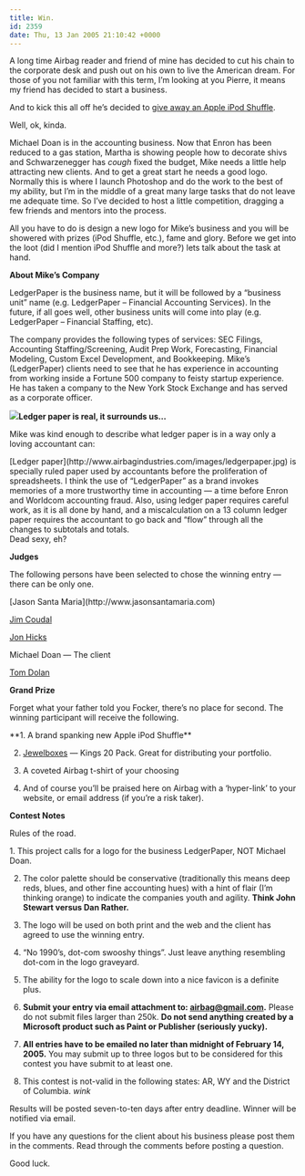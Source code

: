 ```yaml
---
title: Win.
id: 2359
date: Thu, 13 Jan 2005 21:10:42 +0000
---
```


A long time Airbag reader and friend of mine has decided to cut his chain to the corporate desk and push out on his own to live the American dream. For those of you not familiar with this term, I’m looking at you Pierre, it means my friend has decided to start a business.  

And to kick this all off he’s decided to [give away an Apple iPod Shuffle](http://www.amazon.com/exec/obidos/ASIN/B0002ZAILY/airbag-20).  

Well, ok, kinda.  

Michael Doan is in the accounting business. Now that Enron has been reduced to a gas station, Martha is showing people how to decorate shivs and Schwarzenegger has *cough* fixed the budget, Mike needs a little help attracting new clients. And to get a great start he needs a good logo. Normally this is where I launch Photoshop and do the work to the best of my ability, but I’m in the middle of a great many large tasks that do not leave me adequate time. So I’ve decided to host a little competition, dragging a few friends and mentors into the process.  

All you have to do is design a new logo for Mike’s business and you will be showered with prizes (iPod Shuffle, etc.), fame and glory. Before we get into the loot (did I mention iPod Shuffle and more?) lets talk about the task at hand.  

**About Mike’s Company**  

LedgerPaper is the business name, but it will be followed by a “business unit” name (e.g. LedgerPaper – Financial Accounting Services). In the future, if all goes well, other business units will come into play (e.g. LedgerPaper – Financial Staffing, etc).  

The company provides the following types of services: <span class="caps">SEC</span> Filings, Accounting Staffing/Screening, Audit Prep Work, Forecasting, Financial Modeling, Custom Excel Development, and Bookkeeping. Mike’s (LedgerPaper) clients need to see that he has experience in accounting from working inside a Fortune 500 company to feisty startup experience. He has taken a company to the New York Stock Exchange and has served as a corporate officer.  

[![](http://www.airbagindustries.com/images/ledgerpaper_sm.jpg)](http://www.airbagindustries.com/images/ledgerpaper.jpg)**Ledger paper is real, it surrounds us…**  

Mike was kind enough to describe what ledger paper is in a way only a loving accountant can:



<div class="quote">[Ledger paper](http://www.airbagindustries.com/images/ledgerpaper.jpg) is specially ruled paper used by accountants before the proliferation of spreadsheets. I think the use of “LedgerPaper” as a brand invokes memories of a more trustworthy time in accounting — a time before Enron and Worldcom accounting fraud. Also, using ledger paper requires careful work, as it is all done by hand, and a miscalculation on a 13 column ledger paper requires the accountant to go back and “flow” through all the changes to subtotals and totals.</div>Dead sexy, eh?  

**Judges**  

The following persons have been selected to chose the winning entry — there can be only one.



<div class="block">[Jason Santa Maria](http://www.jasonsantamaria.com)  

[Jim Coudal](http://www.coudal.com)  

[Jon Hicks](http://www.hicksdesign.co.uk)  

Michael Doan — The client  

[Tom Dolan](http://www.polychrome.com)</div>**Grand Prize**  

Forget what your father told you Focker, there’s no place for second. The winning participant will receive the following.



<div class="block">**1. A brand spanking new Apple iPod Shuffle**  

2. [Jewelboxes](http://www.jewelboxing.com/) — Kings 20 Pack. Great for distributing your portfolio.  

3. A coveted Airbag t-shirt of your choosing  

4. And of course you’ll be praised here on Airbag with a ‘hyper-link’ to your website, or email address (if you’re a risk taker).</div>**Contest Notes**  

Rules of the road.



<div class="block">1. This project calls for a logo for the business LedgerPaper, <span class="caps">NOT</span> Michael Doan.  

2. The color palette should be conservative (traditionally this means deep reds, blues, and other fine accounting hues) with a hint of flair (I’m thinking orange) to indicate the companies youth and agility. **Think John Stewart versus Dan Rather.**  

3. The logo will be used on both print and the web and the client has agreed to use the winning entry.  

4. “No 1990’s, dot-com swooshy things”. Just leave anything resembling dot-com in the logo graveyard.  

5. The ability for the logo to scale down into a nice favicon is a definite plus.  

6. **Submit your entry via email attachment to: [airbag@gmail.com](mailto:airbag@gmail.com).** Please do not submit files larger than 250k. **Do not send anything created by a Microsoft product such as Paint or Publisher (seriously yucky).**  

7. **All entries have to be emailed no later than midnight of February 14, 2005.** You may submit up to three logos but to be considered for this contest you have submit to at least one.  

8. This contest is not-valid in the following states: <span class="caps">AR, WY</span> and the District of Columbia. *wink*</div>Results will be posted seven-to-ten days after entry deadline. Winner will be notified via email.  

If you have any questions for the client about his business please post them in the comments. Read through the comments before posting a question.  

Good luck.





